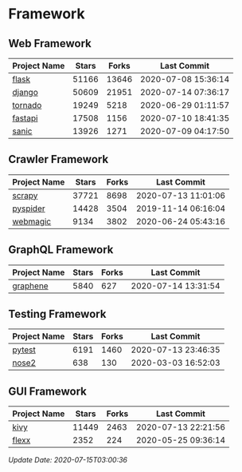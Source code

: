 # Framework

## Web Framework

| Project Name | Stars | Forks | Last Commit |
| ------------ | ----- | ----- | ----------- |
| [flask](https://github.com/pallets/flask) | 51166 | 13646 | 2020-07-08 15:36:14 |
| [django](https://github.com/django/django) | 50609 | 21951 | 2020-07-14 07:36:17 |
| [tornado](https://github.com/tornadoweb/tornado) | 19249 | 5218 | 2020-06-29 01:11:57 |
| [fastapi](https://github.com/tiangolo/fastapi) | 17508 | 1156 | 2020-07-10 18:41:35 |
| [sanic](https://github.com/huge-success/sanic) | 13926 | 1271 | 2020-07-09 04:17:50 |

## Crawler Framework

| Project Name | Stars | Forks | Last Commit |
| ------------ | ----- | ----- | ----------- |
| [scrapy](https://github.com/scrapy/scrapy) | 37721 | 8698 | 2020-07-13 11:01:06 |
| [pyspider](https://github.com/binux/pyspider) | 14428 | 3504 | 2019-11-14 06:16:04 |
| [webmagic](https://github.com/code4craft/webmagic) | 9134 | 3802 | 2020-06-24 05:43:16 |

## GraphQL Framework

| Project Name | Stars | Forks | Last Commit |
| ------------ | ----- | ----- | ----------- |
| [graphene](https://github.com/graphql-python/graphene) | 5840 | 627 | 2020-07-14 13:31:54 |

## Testing Framework

| Project Name | Stars | Forks | Last Commit |
| ------------ | ----- | ----- | ----------- |
| [pytest](https://github.com/pytest-dev/pytest) | 6191 | 1460 | 2020-07-13 23:46:35 |
| [nose2](https://github.com/nose-devs/nose2) | 638 | 130 | 2020-03-03 16:52:03 |

## GUI Framework

| Project Name | Stars | Forks | Last Commit |
| ------------ | ----- | ----- | ----------- |
| [kivy](https://github.com/kivy/kivy) | 11449 | 2463 | 2020-07-13 22:21:56 |
| [flexx](https://github.com/flexxui/flexx) | 2352 | 224 | 2020-05-25 09:36:14 |

*Update Date: 2020-07-15T03:00:36*